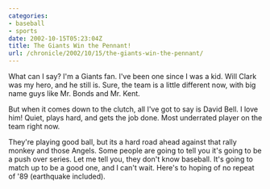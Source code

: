```yaml
---
categories:
- baseball
- sports
date: 2002-10-15T05:23:04Z
title: The Giants Win the Pennant!
url: /chronicle/2002/10/15/the-giants-win-the-pennant/
---
```


What can I say?  I'm a Giants fan.  I've been one since I was a kid.  Will Clark was my hero, and he still is.  Sure, the team is a little different now, with big name guys like Mr. Bonds and Mr. Kent.

But when it comes down to the clutch, all I've got to say is David Bell.  I love him!  Quiet, plays hard, and gets the job done.  Most underrated player on the team right now.

They're playing good ball, but its a hard road ahead against that rally monkey and those Angels.  Some people are going to tell you it's going to be a push over series.  Let me tell you, they don't know baseball.  It's going to match up to be a good one, and I can't wait.
Here's to hoping of no repeat of '89 (earthquake included).
